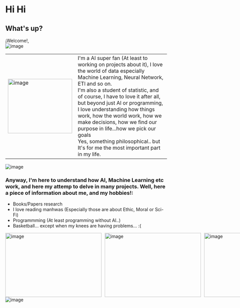 # Hi Hi
## What's up? <br>

¡Welcome!,  <br>
![image](https://github.com/user-attachments/assets/270cb393-8c6a-4868-a8df-3447116a0525)

<table style="border: none;">
  <tr style="border: none;">
    <td style="border: none; padding-right: 10px;">
      <img src="https://github.com/user-attachments/assets/889fad8d-362f-4a79-925d-409da55b426a" alt="image" width="200" height="170">
    </td>
    <td style="border: none;">
      <div>I'm a AI super fan (At least to working on projects about it), I love the world of data especially Machine Learning, Neural Network, ETl and so on.</div>
      <div>I'm also a student of statistic, and of course, I have to love it after all, but beyond just AI or programming, I love understanding how things work, how the world work, how we make decisions, how we find our purpose in life...how we pick our goals</div>
      <div>Yes, something philosophical.. but It's for me the most important part in my life.</div>
    </td>
  </tr>
</table>
 <img src="https://github.com/user-attachments/assets/57fa6782-8257-4894-a159-07c6d5540683" alt='image'>

### Anyway, I'm here to understand how AI, Machine Learning etc work, and here my attemp to delve in many projects. Well, here a piece of information about me, and my hobbies!:
<ul>
  <li>Books/Papers research</li>
  <li>I love reading manhwas (Especially those are about Ethic, Moral or Sci-Fi)</li>
  <li>Programmming (At least programming without AI..)</li>
  <li>Basketball... except when my knees are having problems... :(</li>
</ul>


<div style="display: flex; justify-content: space-between; align-items: center;">
  <img src="https://github.com/user-attachments/assets/422f2381-197a-4ae2-a521-333fd00bb1a4" alt="image" width="300" height="200" style="margin-right: 10px;">
  <img src="https://github.com/user-attachments/assets/0f497d48-8d63-4053-ba8f-21cf63c75b8f" alt="image" width="300" height="200" style="margin-right: 10px;">
  <img src="https://github.com/user-attachments/assets/ac2e45f9-5ca7-41ba-b361-074366d788c8" alt="image" width="200" height="200">
</div>
 <img src="https://github.com/user-attachments/assets/57fa6782-8257-4894-a159-07c6d5540683" alt='image'>


